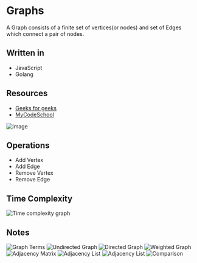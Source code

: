 # **Graphs**
A Graph consists of a finite set of vertices(or nodes) and set of Edges which connect a pair of nodes.

## Written in
* JavaScript
* Golang

## Resources
* [Geeks for geeks](https://www.geeksforgeeks.org/graph-data-structure-and-algorithms/) 
* [MyCodeSchool](https://www.youtube.com/watch?v=gXgEDyodOJU)

![image](https://www.geeksforgeeks.org/wp-content/uploads/undirectedgraph.png)

## Operations
* Add Vertex
* Add Edge
* Remove Vertex
* Remove Edge

## Time Complexity
![Time complexity graph](https://i.imgur.com/ZMKh4Au.png)

## Notes
![Graph Terms](https://i.imgur.com/G7NVbK3.png)
![Undirected Graph](https://i.imgur.com/PG63x9W.png)
![Directed Graph](https://i.imgur.com/oELwX8H.png)
![Weighted Graph](https://i.imgur.com/pFNPMm5.png)
![Adjacency Matrix](https://i.imgur.com/XLT01qj.png)
![Adjacency List](https://i.imgur.com/U1zCo9C.png)
![Adjacency List](https://i.imgur.com/TjAp5OO.png)
![Comparison](https://i.imgur.com/WVerQ1F.png)

